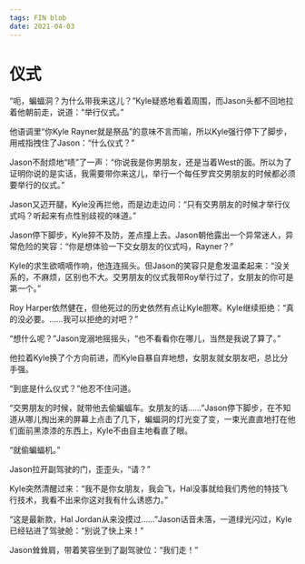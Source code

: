 ```yaml
---
tags: FIN blob
date: 2021-04-03
---
```


# 仪式

“呃，蝙蝠洞？为什么带我来这儿？”Kyle疑惑地看着周围，而Jason头都不回地拉着他朝前走，说道：“举行仪式。”

他语调里“你Kyle Rayner就是祭品”的意味不言而喻，所以Kyle强行停下了脚步，用戒指拽住了Jason：“什么仪式？”

Jason不耐烦地“啧”了一声：“你说我是你男朋友，还是当着West的面。所以为了证明你说的是实话，我需要带你来这儿，举行一个每任罗宾交男朋友的时候都必须要举行的仪式。”

Jason又迈开腿，Kyle没再拦他，而是边走边问：“只有交男朋友的时候才举行仪式吗？听起来有点性别歧视的味道。”

Jason停下脚步，Kyle猝不及防，差点撞上去。Jason朝他露出一个异常迷人，异常危险的笑容：“你是想体验一下交女朋友的仪式吗，Rayner？”

Kyle的求生欲嘀嘀作响，他连连摇头。但Jason的笑容只是愈发温柔起来：“没关系的，不麻烦，区别也不大。交男朋友的仪式我带Roy举行过了，女朋友的你可是第一个。”

Roy Harper依然健在，但他死过的历史依然有点让Kyle胆寒。Kyle继续拒绝：“真的没必要。……我可以拒绝的对吧？”

“想什么呢？”Jason宠溺地摇摇头，“也不看看你在哪儿，当然是我说了算了。”

他拉着Kyle换了个方向前进，而Kyle自暴自弃地想，女朋友就女朋友吧，总比分手强。

“到底是什么仪式？”他忍不住问道。

“交男朋友的时候，就带他去偷蝙蝠车。女朋友的话……”Jason停下脚步，在不知道从哪儿掏出来的屏幕上点击了几下，蝙蝠洞的灯光变了变，一束光直直地打在他们面前黑漆漆的东西上，Kyle不由自主地看直了眼。

“就偷蝙蝠机。”

Jason拉开副驾驶的门，歪歪头，“请？”

Kyle突然清醒过来：“我不是你女朋友，我会飞，Hal没事就给我们秀他的特技飞行技术，我看不出来你这对我有什么诱惑力。”

“这是最新款，Hal Jordan从来没摸过……”Jason话音未落，一道绿光闪过，Kyle已经钻进了驾驶舱：“别说了快上来！”

Jason耸耸肩，带着笑容坐到了副驾驶位：“我们走！”
